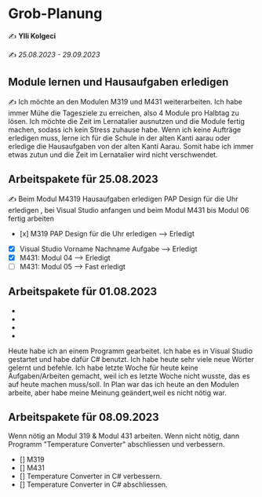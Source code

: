 # Grob-Planung

✍️  **Ylli Kolgeci**

✍️ *25.08.2023 - 29.09.2023*

## Module lernen und Hausaufgaben erledigen

✍️ Ich möchte an den Modulen M319 und M431 weiterarbeiten. Ich habe immer Mühe die Tagesziele zu erreichen, also 4 Module pro Halbtag zu lösen. Ich möchte die Zeit im Lernatalier ausnutzen und die Module fertig machen, sodass ich kein Stress zuhause habe. Wenn ich keine Aufträge erledigen muss, lerne ich für die Schule in der alten Kanti aarau oder erledige die Hausaufgaben von der alten Kanti Aarau. Somit habe ich immer etwas zutun und die Zeit im Lernatalier wird nicht verschwendet.

## Arbeitspakete für 25.08.2023

✍️ Beim Modul M4319 Hausaufgaben erledigen PAP Design für die Uhr erledigen , bei Visual Studio anfangen und beim Modul M431 bis Modul 06 fertig arbeiten


- [x] M319 PAP Design für die Uhr erledigen --> Erledigt
- [x] Visual Studio Vorname Nachname Aufgabe --> Erledigt
- [x] M431: Modul 04 --> Erledigt
- [ ] M431: Modul 05 --> Fast erledigt

## Arbeitspakete für 01.08.2023
-
-
-
-
Heute habe ich an einem Programm gearbeitet. Ich habe es in Visual Studio gestartet und habe dafür C# benutzt. Ich habe heute sehr viele neue Wörter gelernt und befehle. Ich habe letzte Woche für heute keine Aufgaben/Arbeiten gemacht, weil ich es letzte Woche nicht wusste, das es auf heute machen muss/soll. In Plan war das ich heute an den Modulen arbeite, aber habe meine Meinung geändert,weil es nicht nötig war.

## Arbeitspakete für 08.09.2023

Wenn nötig an Modul 319 & Modul 431 arbeiten.
Wenn nicht nötig, dann Programm "Temperature Converter" abschliessen und verbessern.

- [] M319
- [] M431
- [] Temperature Converter in C# verbessern.
- [] Temperature Converter in C# abschliessen.



